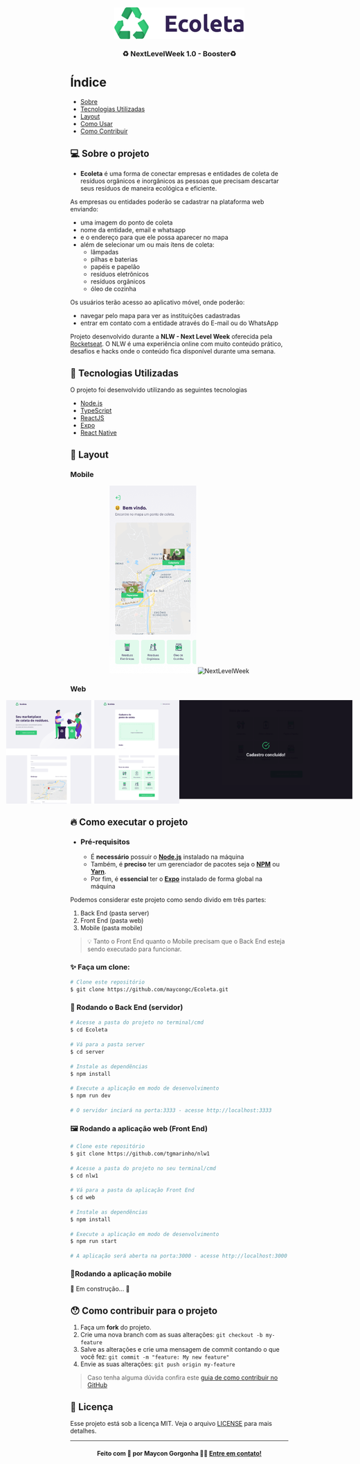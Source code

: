 <h3 align="center">
    <img src=".github/logo.png" alt="Logo" width="300px" >
    <br /><br />
    <b>♻️ NextLevelWeek 1.0 - Booster♻️</b>  
    <br>
</h3>


# Índice

- [Sobre](#sobre)
- [Tecnologias Utilizadas](#tecnologias-utilizadas)
- [Layout](#layout)
- [Como Usar](#como-executar)
- [Como Contribuir](#como-contribuir)


<a id="sobre"></a>

## 💻 Sobre o projeto

- <strong>Ecoleta</strong> é uma forma de conectar empresas e entidades de coleta de resíduos orgânicos e inorgânicos as pessoas que precisam descartar seus resíduos de maneira ecológica e eficiente.

As empresas ou entidades poderão se cadastrar na plataforma web enviando:
- uma imagem do ponto de coleta
- nome da entidade, email e whatsapp
- e o endereço para que ele possa aparecer no mapa
- além de selecionar um ou mais ítens de coleta: 
  - lâmpadas
  - pilhas e baterias
  - papéis e papelão
  - resíduos eletrônicos
  - resíduos orgânicos
  - óleo de cozinha

Os usuários terão acesso ao aplicativo móvel, onde poderão:
- navegar pelo mapa para ver as instituições cadastradas
- entrar em contato com a entidade através do E-mail ou do WhatsApp

Projeto desenvolvido durante a **NLW - Next Level Week** oferecida pela [Rocketseat](https://github.com/Rocketseat).
O NLW é uma experiência online com muito conteúdo prático, desafios e hacks onde o conteúdo fica disponível durante uma semana.


<a id="tecnologias-utilizadas"></a>

## 🚀 Tecnologias Utilizadas

O projeto foi desenvolvido utilizando as seguintes tecnologias

- [Node.js](https://nodejs.org/en/)
- [TypeScript](https://www.typescriptlang.org/)
- [ReactJS](https://reactjs.org/)
- [Expo](https://expo.io/)
- [React Native](https://reactnative.dev/)


<a id="layout"></a>

## 🎨 Layout


### Mobile

<p align="center">
  <img alt="NextLevelWeek" title="#NextLevelWeek" src=".github/home-mobile.png" width="200px">

  <img alt="NextLevelWeek" title="#NextLevelWeek" src=".github/detalhes-mobile.svg" width="200px">
</p>

### Web

<p align="center" style="display: flex; align-items: flex-start; justify-content: center;">
  <img alt="NextLevelWeek" title="#NextLevelWeek" src=".github/web.svg" width="400px">

  <img alt="NextLevelWeek" title="#NextLevelWeek" src=".github/sucesso-web.svg" width="400px">
</p>


<a id="como-executar"></a>

## 🔥 Como executar o projeto

- ### **Pré-requisitos**

  - É **necessário** possuir o **[Node.js](https://nodejs.org/en/)** instalado na máquina
  - Também, é **preciso** ter um gerenciador de pacotes seja o **[NPM](https://www.npmjs.com/)** ou **[Yarn](https://yarnpkg.com/)**.
  - Por fim, é **essencial** ter o **[Expo](https://expo.io/)** instalado de forma global na máquina


Podemos considerar este projeto como sendo divido em três partes:
1. Back End (pasta server) 
2. Front End (pasta web)
3. Mobile (pasta mobile)

> 💡 Tanto o Front End quanto o Mobile precisam que o Back End esteja sendo executado para funcionar.


### ✨ Faça um clone:

```bash
# Clone este repositório
$ git clone https://github.com/maycongc/Ecoleta.git
```


### 🎲 Rodando o Back End (servidor)

```bash
# Acesse a pasta do projeto no terminal/cmd
$ cd Ecoleta

# Vá para a pasta server
$ cd server

# Instale as dependências
$ npm install

# Execute a aplicação em modo de desenvolvimento
$ npm run dev

# O servidor inciará na porta:3333 - acesse http://localhost:3333 
```


### 🖼 Rodando a aplicação web (Front End)

```bash
# Clone este repositório
$ git clone https://github.com/tgmarinho/nlw1

# Acesse a pasta do projeto no seu terminal/cmd
$ cd nlw1

# Vá para a pasta da aplicação Front End
$ cd web

# Instale as dependências
$ npm install

# Execute a aplicação em modo de desenvolvimento
$ npm run start

# A aplicação será aberta na porta:3000 - acesse http://localhost:3000
```


### 📱Rodando a aplicação mobile 

🚧 Em construção... 🚧


<a id="como-contribuir"></a>

## 😯 Como contribuir para o projeto

1. Faça um **fork** do projeto.
2. Crie uma nova branch com as suas alterações: `git checkout -b my-feature`
3. Salve as alterações e crie uma mensagem de commit contando o que você fez: `git commit -m "feature: My new feature"`
4. Envie as suas alterações: `git push origin my-feature`
> Caso tenha alguma dúvida confira este [guia de como contribuir no GitHub](https://github.com/firstcontributions/first-contributions)

## 📝 Licença

Esse projeto está sob a licença MIT. Veja o arquivo [LICENSE](LICENSE.md) para mais detalhes.

---

<h4 align="center">
    Feito com 💜 por Maycon Gorgonha 👋🏽 <a href="https://www.linkedin.com/in/maycon-gorgonha/" target="_blank">Entre em contato!</a>
<h4>